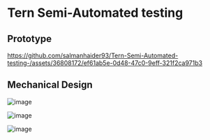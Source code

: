# Tern Semi-Automated testing


## Prototype 
https://github.com/salmanhaider93/Tern-Semi-Automated-testing-/assets/36808172/ef61ab5e-0d48-47c0-9eff-321f2ca971b3


## Mechanical Design 
![image](https://github.com/salmanhaider93/Tern-Semi-Automated-testing-/assets/36808172/6da48f55-1c67-4502-a2af-96c920c3889c)

![image](https://github.com/salmanhaider93/Tern-Semi-Automated-testing-/assets/36808172/e3e007b9-badd-4240-b32a-b0446c20c563)

![image](https://github.com/salmanhaider93/Tern-Semi-Automated-testing-/assets/36808172/708d9cf2-8594-4123-bf03-8302626b9529)



